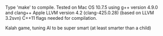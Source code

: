 Type 'make' to compile.  Tested on Mac OS 10.7.5 using g++ version 4.9.0
and clang++ Apple LLVM version 4.2 (clang-425.0.28) (based on LLVM 3.2svn)
C++11 flags needed for compilation.

Kalah game, tuning AI to be super smart (at least smarter than a child)
